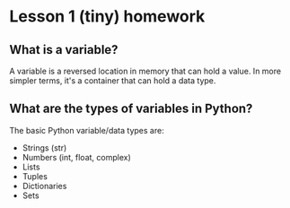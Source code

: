 # Lesson 1 (tiny) homework

## What is a variable?
A variable is a reversed location in memory that can hold a value.
In more simpler terms, it's a container that can hold a data type.

## What are the types of variables in Python?
The basic Python variable/data types are:
  - Strings (str)
  - Numbers (int, float, complex)
  - Lists
  - Tuples 
  - Dictionaries
  - Sets

  
